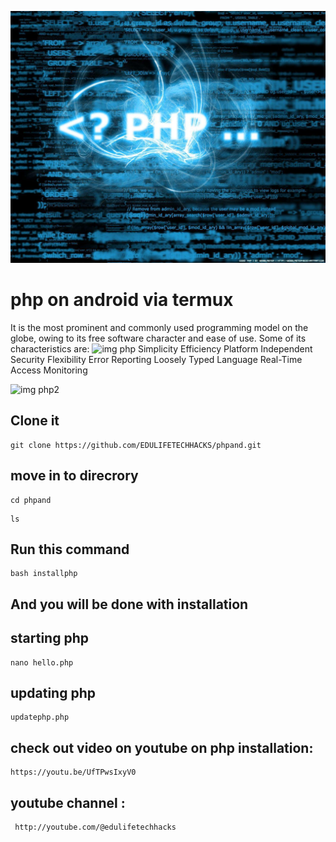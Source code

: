 ![img php](.readme/php.jpg)

# php on android via termux
It is the most prominent and commonly used programming model on the globe, owing to its free software character and ease of use. Some of its characteristics are:
![img php](.readme/R.webp)
Simplicity
Efficiency
Platform Independent
Security
Flexibility
Error Reporting
Loosely Typed Language
Real-Time Access Monitoring

![img php2](.readme/php1.jpg)

## Clone it

```
git clone https://github.com/EDULIFETECHHACKS/phpand.git

```
## move in to direcrory

```
cd phpand
```

```
ls
```

## Run this command
 ```
 bash installphp
 ```
## And you will be done with installation

## starting php 
```
nano hello.php
```


## updating php 
```
updatephp.php
```
## check out video on youtube on php installation:  
```
https://youtu.be/UfTPwsIxyV0
```

## youtube channel :
```
 http://youtube.com/@edulifetechhacks
 
 ```
